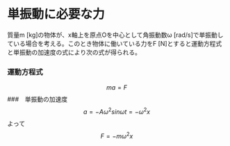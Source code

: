 # 単振動に必要な力
質量m [kg]の物体が、x軸上を原点Oを中心として角振動数ω [rad/s]で単振動している場合を考える。このとき物体に働いている力をF [N]とすると運動方程式と単振動の加速度の式により次の式が得られる。

### 運動方程式
$$
ma = F
$$
###　単振動の加速度
$$
a = -A\omega^2sin\omega t = -\omega^2 x
$$
よって
$$
F = -m\omega^2 x
$$